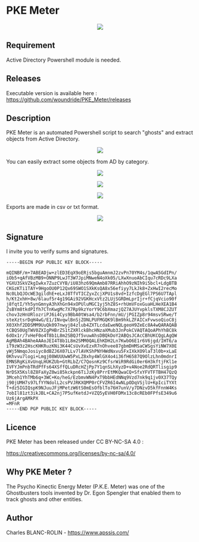 # PKE Meter

<p align="center"><img src="pke_meter_logo.png"></p>

## Requirement

Active Directory Powershell module is needed.

## Releases

Executable version is available here : https://github.com/woundride/PKE_Meter/releases

## Description

PKE Meter is an automated Powershell script to search "ghosts" and extract objects from Active Directory.

<p align="center"><img src="/img/menu_exe.jpg"></p>

You can easily extract some objects from AD by category.

<p align="center"><img src="/img/computers_menu_exe.jpg"></p>

<p align="center"><img src="/img/windows_10_menu_exe.jpg"></p>

<p align="center"><img src="/img/users_menu_exe.jpg"></p>

Exports are made in csv or txt format.

<p align="center"><img src="/img/windows10_export.jpg"></p>

## Signature

I invite you to verify sums and signatures.

```
-----BEGIN PGP PUBLIC KEY BLOCK-----

mQINBF/m+7ABEADjw+zlED3EqX9oERjs5bguAmnmJ2zvPn70YM4s/1qwA5GdIPn/
iOb5+qAfVBzMB9+ONNP9LwJT3W7JpiMNweN4oXk05/LXwXnuoAbCIqu7cRDc9LXa
YGXU3SkVZkgIwkx7ZuzCVYB/iU83hz69QmAmb87RRiAhhO9zNIh9i5bcl+LdgBTB
CKGzKTi1TAY+9HgoOU0P12Qx69SWO1SXkKsQA8x56efiyy7LkJk8+ZxHwI2recMo
Nc0LbQJOcWE3gildhE+eLxJ8TfVTICZyxZcjXPU1s8vd+IzfcDgEGl7PS6U7TApl
h/Kt2xhH+8w/6lauf5r4g19GAi92VGKHcxVtz2LUjSGRDmLprIjr+fCjqVcio90f
j8fqtI/Yh5ynGmnyA3hXhGn94xOPUluMGC1yj5hZ8S+rhUmVFoxGuaHLHeXEA1B4
ZsBYm8tkdPIfh7CTnKwgMc7X7Rp9kzYorY9C6bXmazjQZ7AJUYvpklsTXM8CJZUT
chov3zHnURlozriPJ6i4Cys9BbA0tWsa4/b2rbFnn/mU/jPGIZp8r94msvSRwe/T
steXztsrDqH4wG/E1/INvqwlBnSjZONLPUFMGQK9lBm9hkLZFAICxFvwsoQioC8j
X03Xhf2DDSMM9UuQk097nwyj84zlub4ZXTLcdaEweNQLgeoH9ZeEc8A4wQARAQAB
tCBQS0UgTWV0ZXIgPHBrZS1tZXRlckBhcHNzaXMub3JnPokCVAQTAQoAPhYhBC8k
6dOx1r/7vHeF0o4T8b1L8m2SBQJf5vuwAhsDBQkDoY2ABQsJCAcCBhUKCQgLAgQW
AgMBAh4BAheAAAoJEI4T8b1L8m2SMM0QALEhKDH2Ln7KwbO6E1r6V6jgd/IHT6/a
iT9zW3z2HscKHKRuzKNi3K44CsUvXvEzxR7nOhvee87gbmDHMSaCWSgsYiNW7X0E
yWj5NmqoJosiyc8dBZJ6X07LLv7lAVKShPNYHWdNxvu5FxIXkXO9laT3l0b+xLaE
0Khvvu7logi+Lmgj08WUUUwW5PxLZ8xhy4WlGX4o4i36fH6587Q9OlzLhn0mdnrI
EMNSRgKiXvUnqLHUKZUb+GtRLbZ/C7QosnKz9CfsrWiR9RdGi0er6H3kftjFKl1e
IVFYJmPnbTRdPfFs64XSffQLuDRcHZjPp7Y1qnSLhXyzD+vANoe2RdQRTlisgip9
NrDSX5Ksl8Z8FaXyZ0wi85kckpn6TiJzKy8PrrEtMKQwaCQ+SfxYFVTFTBH47QzQ
3Mceh1YhTMb6q+3WC+Ko/heG/EzbmvWN4PxT9bbHEdNNq9Vzd7nk9q1jv0X37TQy
j90jUMH7s97LfYYNdolL2csPVJRKXQMP0rCFVZR6I4wNLpODqVSjlU+KpIciTYXt
T+dz5IGIQspK9NJuuJFjMPetzW6tS0mEsOfblTo76H7unV/y7DNzvD5kfFnnW4Ks
7obIl81zt3ikJBL+CA2nj7P5ufKetdJ+VZQ5yEVH0FDMx13c8cREb0FPfsE349u6
Uz6jArgAMkPX
=MFnR
-----END PGP PUBLIC KEY BLOCK-----
```
## Licence

PKE Meter has been released under CC BY-NC-SA 4.0 :

https://creativecommons.org/licenses/by-nc-sa/4.0/

## Why PKE Meter ?

The Psycho Kinectic Energy Meter (P.K.E. Meter) was one of the Ghostbusters tools invented by Dr. Egon Spengler that enabled them to track ghosts and other entities.

## Author

Charles BLANC-ROLIN - https://www.apssis.com/
